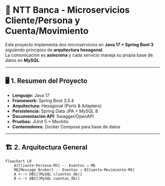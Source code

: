 # 📌 NTT Banca - Microservicios Cliente/Persona y Cuenta/Movimiento

Este proyecto implementa dos microservicios en **Java 17 + Spring Boot 3** siguiendo principios de **arquitectura hexagonal**.  
La comunicación es **asíncrona** y cada servicio maneja su propia base de datos en **MySQL**.

---

## 🖥️ 1. Resumen del Proyecto

- **Lenguaje:** Java 17  
- **Framework:** Spring Boot 3.5.4  
- **Arquitectura:** Hexagonal (Ports & Adapters)  
- **Persistencia:** Spring Data JPA + MySQL 8  
- **Documentación API:** Swagger/OpenAPI  
- **Pruebas:** JUnit 5 + Mockito  
- **Contenedores:** Docker Compose para base de datos  

---

## 🏗️ 2. Arquitectura General

```mermaid
flowchart LR
    A[Cliente-Persona-MS] -- Eventos → MQ
    MQ[Message Broker] -- Eventos → B[Cuenta-Movimiento-MS]
    A <--> DB1[(MySQL clientes_db)]
    B <--> DB2[(MySQL cuentas_db)]

